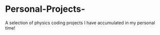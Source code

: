 # Personal-Projects-
A selection of physics coding projects I have accumulated in my personal time!
